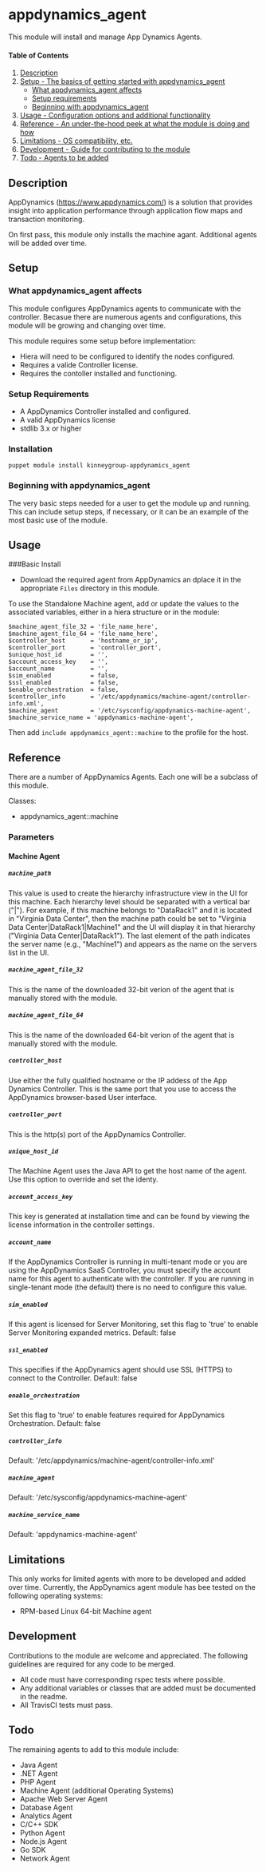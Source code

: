 
# appdynamics_agent

This module will install and manage App Dynamics Agents.

#### Table of Contents

1. [Description](#description)
2. [Setup - The basics of getting started with appdynamics_agent](#setup)
    * [What appdynamics_agent affects](#what-appdynamics_agent-affects)
    * [Setup requirements](#setup-requirements)
    * [Beginning with appdynamics_agent](#beginning-with-appdynamics_agent)
3. [Usage - Configuration options and additional functionality](#usage)
4. [Reference - An under-the-hood peek at what the module is doing and how](#reference)
5. [Limitations - OS compatibility, etc.](#limitations)
6. [Development - Guide for contributing to the module](#development)
7. [Todo - Agents to be added](#todo)

## Description

AppDynamics (https://www.appdynamics.com/) is a solution that provides insight into application performance through application flow maps and transaction monitoring.

On first pass, this module only installs the machine agant. Additional agents will be added over time.

## Setup

### What appdynamics_agent affects 

This module configures AppDynamics agents to communicate with the controller. Becasue there are numerous agents and configurations, this module will be growing and changing over time. 

This module requires some setup before implementation:

* Hiera will need to be configured to identify the nodes configured.
* Requires a valide Controller license.
* Requires the contoller installed and functioning.

### Setup Requirements 

* A AppDynamics Controller installed and configured.
* A valid AppDynamics license
* stdlib 3.x or higher

### Installation

```puppet
puppet module install kinneygroup-appdynamics_agent
```

### Beginning with appdynamics_agent  

The very basic steps needed for a user to get the module up and running. This can include setup steps, if necessary, or it can be an example of the most basic use of the module.

## Usage

###Basic Install

* Download the required agent from AppDynamics an dplace it in the appropriate `Files` directory in this module.

To use the Standalone Machine agent, add or update the values to the associated variables, either in a hiera structure or in the module:
  ```$machine_path       = 'path_to_machine',
  $machine_agent_file_32 = 'file_name_here',
  $machine_agent_file_64 = 'file_name_here',
  $controller_host       = 'hostname_or_ip',
  $controller_port       = 'controller_port',
  $unique_host_id        = '', 
  $account_access_key    = '',
  $account_name          = '',
  $sim_enabled           = false,
  $ssl_enabled           = false,
  $enable_orchestration  = false,
  $controller_info       = '/etc/appdynamics/machine-agent/controller-info.xml',
  $machine_agent         = '/etc/sysconfig/appdynamics-machine-agent',
  $machine_service_name = 'appdynamics-machine-agent',
  ```

Then add `include appdynamics_agent::machine` to the profile for the host.

## Reference

There are a number of AppDynamics Agents. Each one will be a subclass of this module.

Classes:

* appdynamics_agent::machine

### Parameters

#### Machine Agent
##### `machine_path`
This value is used to create the hierarchy infrastructure view in the UI for this machine. Each hierarchy level should be separated with a vertical bar ("|"). For example, if this machine belongs to "DataRack1" and it is located in "Virginia Data Center", then the machine path could be set to "Virginia Data Center|DataRack1|Machine1" and the UI will display it in that hierarchy ("Virginia Data Center|DataRack1"). The last element of the path indicates the server name (e.g., "Machine1") and appears as the name on the servers list in the UI.
##### `machine_agent_file_32`
This is the name of the downloaded 32-bit verion of the agent that is manually stored with the module.
##### `machine_agent_file_64 `
This is the name of the downloaded 64-bit verion of the agent that is manually stored with the module.
##### `controller_host`
Use either the fully qualified hostname or the IP addess of the App Dynamics Controller. This is the same port that you use to access the AppDynamics browser-based User interface.
##### `controller_port`
This is the http(s) port of the AppDynamics Controller.
##### `unique_host_id`
The Machine Agent uses the Java API to get the host name of the agent. Use this option to override and set the identy.
##### `account_access_key`
This key is generated at installation time and can be found by viewing the license information in the controller settings.
##### `account_name`
If the AppDynamics Controller is running in multi-tenant mode or you are using the AppDynamics SaaS Controller, you must specify the account name for this agent to authenticate with the controller. If you are running in single-tenant mode (the default) there is no need to configure this value.
##### `sim_enabled`
If this agent is licensed for Server Monitoring, set this flag to 'true' to enable Server Monitoring expanded metrics. Default: false
##### `ssl_enabled`
This specifies if the AppDynamics agent should use SSL (HTTPS) to connect to the Controller. Default: false
##### `enable_orchestration`
Set this flag to 'true' to enable features required for AppDynamics Orchestration. Default: false
##### `controller_info`
Default: '/etc/appdynamics/machine-agent/controller-info.xml'
##### `machine_agent`
Default: '/etc/sysconfig/appdynamics-machine-agent'
##### `machine_service_name`
Default: 'appdynamics-machine-agent'

## Limitations

This only works for limited agents with more to be developed and added over time. Currently, the AppDynamics agent module has bee tested on the following operating systems:

* RPM-based Linux 64-bit Machine agent

## Development

Contributions to the module are welcome and appreciated. The following guidelines are required for any code to be merged.

* All code must have corresponding rspec tests where possible.
* Any additional variables or classes that are added must be documented in the readme.
* All TravisCI tests must pass.

## Todo

The remaining agents to add to this module include:
* Java Agent
* .NET Agent
* PHP Agent
* Machine Agent (additional Operating Systems)
* Apache Web Server Agent
* Database Agent
* Analytics Agent
* C/C++ SDK
* Python Agent
* Node.js Agent
* Go SDK
* Network Agent
